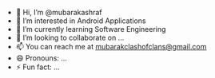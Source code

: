 - 👋 Hi, I’m @mubarakashraf
- 👀 I’m interested in Android Applications
- 🌱 I’m currently learning Software Engineering
- 💞️ I’m looking to collaborate on ...
- 📫 You can reach me at mubarakclashofclans@gmail.com
- 😄 Pronouns: ...
- ⚡ Fun fact: ...

<!---
mubarakashraf/mubarakashraf is a ✨ special ✨ repository because its `README.md` (this file) appears on your GitHub profile.
You can click the Preview link to take a look at your changes.
--->
